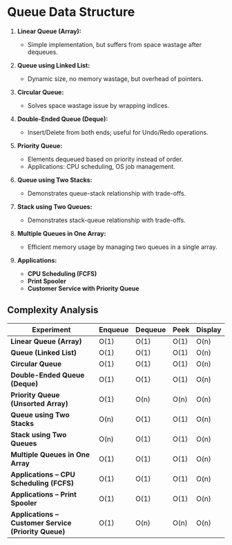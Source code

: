 # Queue Data Structure 


1. **Linear Queue (Array):**
   - Simple implementation, but suffers from space wastage after dequeues.

2. **Queue using Linked List:**
   - Dynamic size, no memory wastage, but overhead of pointers.

3. **Circular Queue:**
   - Solves space wastage issue by wrapping indices.

4. **Double-Ended Queue (Deque):**
   - Insert/Delete from both ends; useful for Undo/Redo operations.

5. **Priority Queue:**
   - Elements dequeued based on priority instead of order.
   - Applications: CPU scheduling, OS job management.

6. **Queue using Two Stacks:**
   - Demonstrates queue-stack relationship with trade-offs.

7. **Stack using Two Queues:**
   - Demonstrates stack-queue relationship with trade-offs.

8. **Multiple Queues in One Array:**
   - Efficient memory usage by managing two queues in a single array.

9. **Applications:**
   - **CPU Scheduling (FCFS)**
   - **Print Spooler**
   - **Customer Service with Priority Queue**



## Complexity Analysis

| Experiment | Enqueue | Dequeue | Peek | Display |
|------------|---------|---------|------|---------|
| **Linear Queue (Array)** | O(1) | O(1) | O(1) | O(n) |
| **Queue (Linked List)** | O(1) | O(1) | O(1) | O(n) |
| **Circular Queue** | O(1) | O(1) | O(1) | O(n) |
| **Double-Ended Queue (Deque)** | O(1) | O(1) | O(1) | O(n) |
| **Priority Queue (Unsorted Array)** | O(1) | O(n) | O(n) | O(n) |
| **Queue using Two Stacks** | O(n) | O(1) | O(1) | O(n) |
| **Stack using Two Queues** | O(n) | O(1) | O(1) | O(n) |
| **Multiple Queues in One Array** | O(1) | O(1) | O(1) | O(n) |
| **Applications – CPU Scheduling (FCFS)** | O(1) | O(1) | O(1) | O(n) |
| **Applications – Print Spooler** | O(1) | O(1) | O(1) | O(n) |
| **Applications – Customer Service (Priority Queue)** | O(1) | O(n) | O(n) | O(n) |



